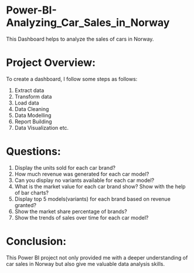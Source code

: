 # Power-BI-Analyzing_Car_Sales_in_Norway
This Dashboard helps to analyze the sales of cars in Norway. 

# Project Overview:
To create a dashboard, I follow some steps as follows:
1. Extract data
2. Transform data
3. Load data
4. Data Cleaning
5. Data Modelling
6. Report Building
7. Data Visualization etc.

# Questions:
1. Display the units sold for each car brand?
2. How much revenue was generated for each car model?
3. Can you display no variants available for each car model?
4. What is the market value for each car brand show? Show with the help of bar charts?
5. Display top 5 models(variants) for each brand based on revenue granted?
6. Show the market share percentage of brands?
7. Show the trends of sales over time for each car model?


# Conclusion:
This Power BI project not only provided me with a deeper understanding of car sales in Norway but also give me valuable data analysis skills. 
